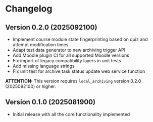 # Changelog

## Version 0.2.0 (2025092100)

- Implement course module state fingerprinting based on quiz and attempt modification times
- Adapt test data generator to new archiving trigger API
- Add Moodle plugin CI for all supported Moodle versions
- Fix import of legacy compatibility layers in unit tests
- Add missing language strings
- Fix unit test for archive task status update web service function

**ATTENTION:** This version requires `local_archiving` version 0.2.0 (2025092100) or higher.


## Version 0.1.0 (2025081900)

- Initial release with all the core functionality implemented
